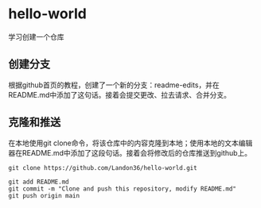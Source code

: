 # hello-world
学习创建一个仓库
## 创建分支
根据github首页的教程，创建了一个新的分支：readme-edits，并在README.md中添加了这句话。接着会提交更改、拉去请求、合并分支。
## 克隆和推送
在本地使用git clone命令，将该仓库中的内容克隆到本地；使用本地的文本编辑器在README.md中添加了这段句话。接着会将修改后的仓库推送到github上。
```
git clone https://github.com/Landon36/hello-world.git

git add README.md
git commit -m "Clone and push this repository, modify README.md"
git push origin main
```